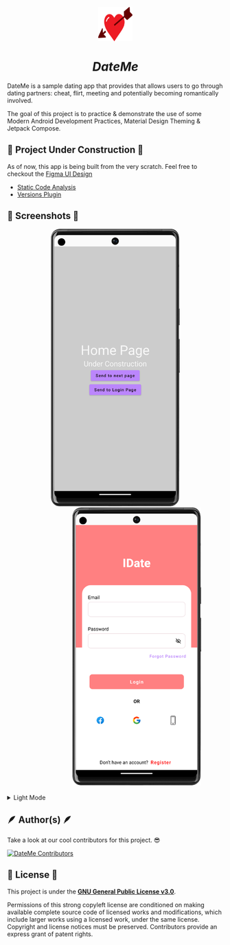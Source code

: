 <!-- NOTE: The log might (or not) be changed -->
<div align="center">
  <a href="https://github.com/Android-Battalion/DateMe">
    <img src="./docs/assets/logo/official_logo.svg" alt="Logo" width="80" height="80">
  </a>

<h1 align = "center">
<b><i>DateMe</i></b>
</h1>
</div>

DateMe is a sample dating app that provides that allows users to go through dating partners: cheat, flirt, meeting and potentially becoming romantically involved.

The goal of this project is to practice & demonstrate the use of some Modern Android Development Practices, Material Design Theming & Jetpack Compose.

## 🚧 Project Under Construction 🚧

As of now, this app is being built from the very scratch.
Feel free to checkout the [Figma UI Design](https://www.figma.com/file/PgJFxHHQAnYB5roi11zgUb/DateMe!!---UI?node-id=0%3A1)

- [Static Code Analysis](./docs/StaticCodeAnalysis.md)
- [Versions Plugin](./docs/VersionsPlugin.md)

## 📱 Screenshots 📱

<div align="center">
<img src="./docs/assets/screenshots/home_page_dark.png" width="300"  />
<img style="margin-left: 100px" src="./docs/assets/screenshots/login_page_dark.png" width="300"/>
</div>
</br>
<details>
<summary>Light Mode</summary>
</br>
<div align="center">
<img src="./docs/assets/screenshots/home_page_bright.png" width="300"  />
<img style="margin-left: 100px" src="./docs/assets/screenshots/login_page_bright.png" width="300"  />
</details>

## 🪶 Author(s) 🪶

Take a look at our cool contributors for this project. 😎

[![DateMe Contributors](https://contrib.rocks/image?repo=android-batallion/dateme)](https://github.com/android-batallion/dateme/graphs/contributors)

## 📜 License 📜

This project is under the [**GNU General Public License v3.0**](./LICENSE).

Permissions of this strong copyleft license are conditioned on making available complete source code of licensed works and modifications, which include larger works using a licensed work, under the same license.
Copyright and license notices must be preserved. Contributors provide an express grant of patent rights.
